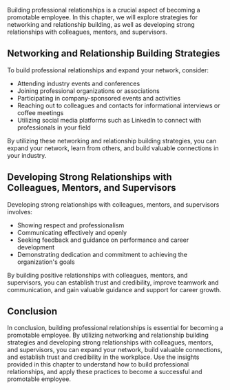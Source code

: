 
Building professional relationships is a crucial aspect of becoming a promotable employee. In this chapter, we will explore strategies for networking and relationship building, as well as developing strong relationships with colleagues, mentors, and supervisors.

Networking and Relationship Building Strategies
-----------------------------------------------

To build professional relationships and expand your network, consider:

* Attending industry events and conferences
* Joining professional organizations or associations
* Participating in company-sponsored events and activities
* Reaching out to colleagues and contacts for informational interviews or coffee meetings
* Utilizing social media platforms such as LinkedIn to connect with professionals in your field

By utilizing these networking and relationship building strategies, you can expand your network, learn from others, and build valuable connections in your industry.

Developing Strong Relationships with Colleagues, Mentors, and Supervisors
-------------------------------------------------------------------------

Developing strong relationships with colleagues, mentors, and supervisors involves:

* Showing respect and professionalism
* Communicating effectively and openly
* Seeking feedback and guidance on performance and career development
* Demonstrating dedication and commitment to achieving the organization's goals

By building positive relationships with colleagues, mentors, and supervisors, you can establish trust and credibility, improve teamwork and communication, and gain valuable guidance and support for career growth.

Conclusion
----------

In conclusion, building professional relationships is essential for becoming a promotable employee. By utilizing networking and relationship building strategies and developing strong relationships with colleagues, mentors, and supervisors, you can expand your network, build valuable connections, and establish trust and credibility in the workplace. Use the insights provided in this chapter to understand how to build professional relationships, and apply these practices to become a successful and promotable employee.
